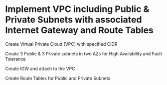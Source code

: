 
# Implement VPC including Public & Private Subnets with associated Internet Gateway and Route Tables

Create Virtual Private Cloud (VPC) with specified CIDR

Create 3 Public & 3 Private subnets in two AZs for High Availability and Fault Tolerance

Create IGW and attach to the VPC 

Create Route Tables for Public and Private Subnets
